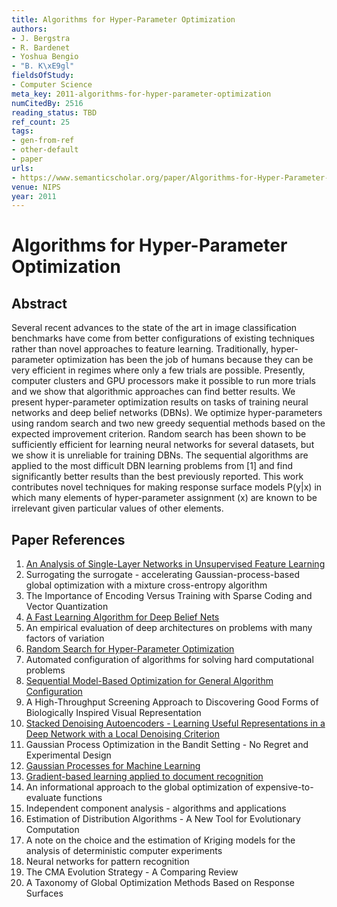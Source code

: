 ```yaml
---
title: Algorithms for Hyper-Parameter Optimization
authors:
- J. Bergstra
- R. Bardenet
- Yoshua Bengio
- "B. K\xE9gl"
fieldsOfStudy:
- Computer Science
meta_key: 2011-algorithms-for-hyper-parameter-optimization
numCitedBy: 2516
reading_status: TBD
ref_count: 25
tags:
- gen-from-ref
- other-default
- paper
urls:
- https://www.semanticscholar.org/paper/Algorithms-for-Hyper-Parameter-Optimization-Bergstra-Bardenet/03911c85305d42aa2eeb02be82ef6fb7da644dd0?sort=total-citations
venue: NIPS
year: 2011
---
```


# Algorithms for Hyper-Parameter Optimization

## Abstract

Several recent advances to the state of the art in image classification benchmarks have come from better configurations of existing techniques rather than novel approaches to feature learning. Traditionally, hyper-parameter optimization has been the job of humans because they can be very efficient in regimes where only a few trials are possible. Presently, computer clusters and GPU processors make it possible to run more trials and we show that algorithmic approaches can find better results. We present hyper-parameter optimization results on tasks of training neural networks and deep belief networks (DBNs). We optimize hyper-parameters using random search and two new greedy sequential methods based on the expected improvement criterion. Random search has been shown to be sufficiently efficient for learning neural networks for several datasets, but we show it is unreliable for training DBNs. The sequential algorithms are applied to the most difficult DBN learning problems from [1] and find significantly better results than the best previously reported. This work contributes novel techniques for making response surface models P(y|x) in which many elements of hyper-parameter assignment (x) are known to be irrelevant given particular values of other elements.

## Paper References

1. [An Analysis of Single-Layer Networks in Unsupervised Feature Learning](2011-an-analysis-of-single-layer-networks-in-unsupervised-feature-learning.md)
2. Surrogating the surrogate - accelerating Gaussian-process-based global optimization with a mixture cross-entropy algorithm
3. The Importance of Encoding Versus Training with Sparse Coding and Vector Quantization
4. [A Fast Learning Algorithm for Deep Belief Nets](2006-a-fast-learning-algorithm-for-deep-belief-nets.md)
5. An empirical evaluation of deep architectures on problems with many factors of variation
6. [Random Search for Hyper-Parameter Optimization](2012-random-search-for-hyper-parameter-optimization.md)
7. Automated configuration of algorithms for solving hard computational problems
8. [Sequential Model-Based Optimization for General Algorithm Configuration](2011-sequential-model-based-optimization-for-general-algorithm-configuration.md)
9. A High-Throughput Screening Approach to Discovering Good Forms of Biologically Inspired Visual Representation
10. [Stacked Denoising Autoencoders - Learning Useful Representations in a Deep Network with a Local Denoising Criterion](2010-stacked-denoising-autoencoders-learning-useful-representations-in-a-deep-network-with-a-local-denoising-criterion.md)
11. Gaussian Process Optimization in the Bandit Setting - No Regret and Experimental Design
12. [Gaussian Processes for Machine Learning](2009-gaussian-processes-for-machine-learning.md)
13. [Gradient-based learning applied to document recognition](1998-gradient-based-learning-applied-to-document-recognition.md)
14. An informational approach to the global optimization of expensive-to-evaluate functions
15. Independent component analysis - algorithms and applications
16. Estimation of Distribution Algorithms - A New Tool for Evolutionary Computation
17. A note on the choice and the estimation of Kriging models for the analysis of deterministic computer experiments
18. Neural networks for pattern recognition
19. The CMA Evolution Strategy - A Comparing Review
20. A Taxonomy of Global Optimization Methods Based on Response Surfaces
